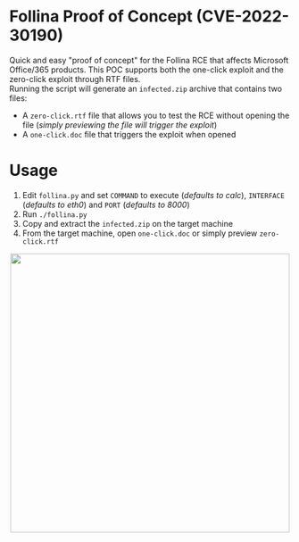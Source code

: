 # Follina Proof of Concept (CVE-2022-30190)

Quick and easy "proof of concept" for the Follina RCE that affects Microsoft Office/365 products. This POC supports both the one-click exploit and the zero-click exploit through RTF files.  
Running the script will generate an `infected.zip` archive that contains two files:
* A `zero-click.rtf` file that allows you to test the RCE without opening the file (*simply previewing the file will trigger the exploit*)
* A `one-click.doc` file that triggers the exploit when opened

# Usage
1. Edit `follina.py` and set `COMMAND` to execute (*defaults to calc*), `INTERFACE` (*defaults to eth0*) and `PORT` (*defaults to 8000*)
2. Run `./follina.py`
3. Copy and extract the `infected.zip` on the target machine
4. From the target machine, open `one-click.doc` or simply preview `zero-click.rtf`

<p align="center">
<img src="https://i.ibb.co/FH0M3cC/follina-01.png" width="500" />
</p>

